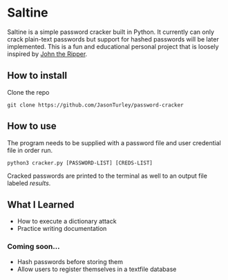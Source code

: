 # Saltine
Saltine is a simple password cracker built in Python. It currently can only crack plain-text passwords
but support for hashed passwords will be later implemented. This is a fun and educational personal project that is 
loosely inspired by [John the Ripper](https://www.openwall.com/john/). 

## How to install
Clone the repo
```
git clone https://github.com/JasonTurley/password-cracker
```

## How to use
The program needs to be supplied with a password file and user credential file in order run.
```
python3 cracker.py [PASSWORD-LIST] [CREDS-LIST]
```

Cracked passwords are printed to the terminal as well to an output file labeled *results*.

## What I Learned
+ How to execute a dictionary attack
+ Practice writing documentation

### Coming soon...
+ Hash passwords before storing them
+ Allow users to register themselves in a textfile database
